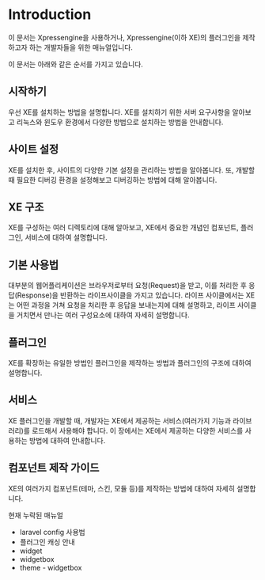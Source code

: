 # Introduction

이 문서는 Xpressengine을 사용하거나, Xpressengine\(이하 XE\)의 플러그인을 제작하고자 하는 개발자들을 위한 매뉴얼입니다.

이 문서는 아래와 같은 순서를 가지고 있습니다.

## 시작하기

우선 XE를 설치하는 방법을 설명합니다. XE를 설치하기 위한 서버 요구사항을 알아보고 리눅스와 윈도우 환경에서 다양한 방법으로 설치하는 방법을 안내합니다.

## 사이트 설정

XE를 설치한 후, 사이트의 다양한 기본 설정을 관리하는 방법을 알아봅니다. 또, 개발할 때 필요한 디버깅 환경을 설정해보고 디버깅하는 방법에 대해 알아봅니다.

## XE 구조

XE를 구성하는 여러 디렉토리에 대해 알아보고, XE에서 중요한 개념인 컴포넌트, 플러그인, 서비스에 대하여 설명합니다.

## 기본 사용법

대부분의 웹어플리케이션은 브라우저로부터 요청\(Request\)을 받고, 이를 처리한 후 응답\(Response\)을 반환하는 라이프사이클을 가지고 있습니다. 라이프 사이클에서는 XE는 어떤 과정을 거쳐 요청을 처리한 후 응답을 보내는지에 대해 설명하고, 라이프 사이클을 거치면서 만나는 여러 구성요소에 대하여 자세히 설명합니다.

## 플러그인

XE를 확장하는 유일한 방법인 플러그인을 제작하는 방법과 플러그인의 구조에 대하여 설명합니다.

## 서비스

XE 플러그인을 개발할 때, 개발자는 XE에서 제공하는 서비스\(여러가지 기능과 라이브러리\)를 로드해서 사용해야 합니다. 이 장에서는 XE에서 제공하는 다양한 서비스를 사용하는 방법에 대하여 안내합니다.

## 컴포넌트 제작 가이드

XE의 여러가지 컴포넌트\(테마, 스킨, 모듈 등\)를 제작하는 방법에 대하여 자세히 설명합니다.

현재 누락된 매뉴얼

* laravel config 사용법
* 플러그인 캐싱 안내
* widget
* widgetbox
* theme - widgetbox


